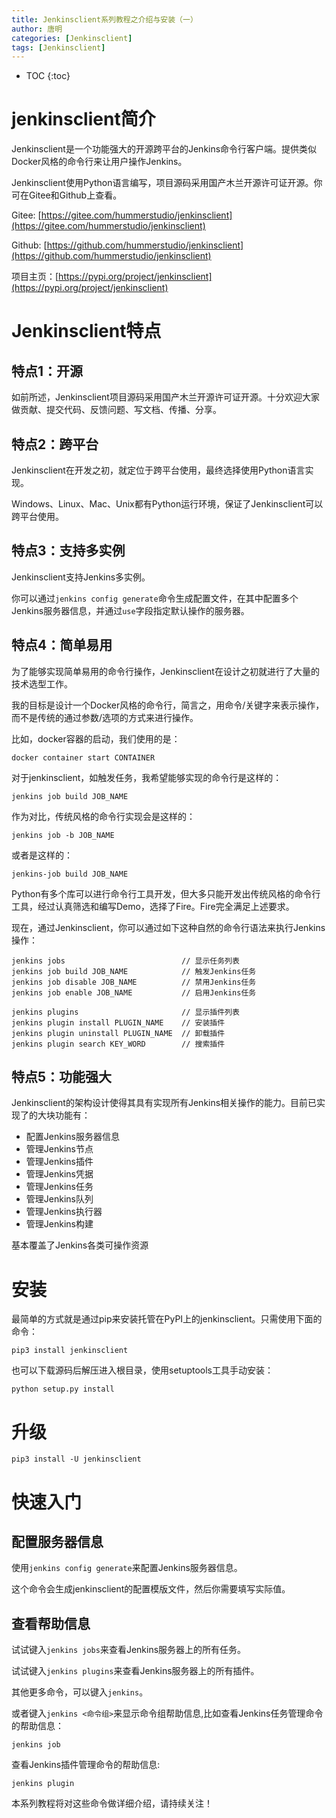```yaml
---
title: Jenkinsclient系列教程之介绍与安装（一）
author: 唐明
categories: [Jenkinsclient]
tags: [Jenkinsclient]
---
```

* TOC
{:toc}

# jenkinsclient简介

Jenkinsclient是一个功能强大的开源跨平台的Jenkins命令行客户端。提供类似Docker风格的命令行来让用户操作Jenkins。

Jenkinsclient使用Python语言编写，项目源码采用国产木兰开源许可证开源。你可在Gitee和Github上查看。

Gitee: [https://gitee.com/hummerstudio/jenkinsclient](https://gitee.com/hummerstudio/jenkinsclient)

Github: [https://github.com/hummerstudio/jenkinsclient](https://github.com/hummerstudio/jenkinsclient)

项目主页：[https://pypi.org/project/jenkinsclient](https://pypi.org/project/jenkinsclient)

<!--以上为摘要内容-->

# Jenkinsclient特点

## 特点1：开源

如前所述，Jenkinsclient项目源码采用国产木兰开源许可证开源。十分欢迎大家做贡献、提交代码、反馈问题、写文档、传播、分享。

## 特点2：跨平台

Jenkinsclient在开发之初，就定位于跨平台使用，最终选择使用Python语言实现。

Windows、Linux、Mac、Unix都有Python运行环境，保证了Jenkinsclient可以跨平台使用。

## 特点3：支持多实例 

Jenkinsclient支持Jenkins多实例。

你可以通过`jenkins config generate`命令生成配置文件，在其中配置多个Jenkins服务器信息，并通过`use`字段指定默认操作的服务器。

## 特点4：简单易用

为了能够实现简单易用的命令行操作，Jenkinsclient在设计之初就进行了大量的技术选型工作。

我的目标是设计一个Docker风格的命令行，简言之，用命令/关键字来表示操作，而不是传统的通过参数/选项的方式来进行操作。

比如，docker容器的启动，我们使用的是：

```
docker container start CONTAINER
```

对于jenkinsclient，如触发任务，我希望能够实现的命令行是这样的：

```
jenkins job build JOB_NAME
```

作为对比，传统风格的命令行实现会是这样的：

```
jenkins job -b JOB_NAME
```

或者是这样的：

```
jenkins-job build JOB_NAME
```

Python有多个库可以进行命令行工具开发，但大多只能开发出传统风格的命令行工具，经过认真筛选和编写Demo，选择了Fire。Fire完全满足上述要求。

现在，通过Jenkinsclient，你可以通过如下这种自然的命令行语法来执行Jenkins操作：

```
jenkins jobs                          // 显示任务列表
jenkins job build JOB_NAME            // 触发Jenkins任务
jenkins job disable JOB_NAME          // 禁用Jenkins任务
jenkins job enable JOB_NAME           // 启用Jenkins任务

jenkins plugins                       // 显示插件列表
jenkins plugin install PLUGIN_NAME    // 安装插件
jenkins plugin uninstall PLUGIN_NAME  // 卸载插件
jenkins plugin search KEY_WORD        // 搜索插件
```

## 特点5：功能强大

Jenkinsclient的架构设计使得其具有实现所有Jenkins相关操作的能力。目前已实现了的大块功能有：

- 配置Jenkins服务器信息
- 管理Jenkins节点
- 管理Jenkins插件
- 管理Jenkins凭据
- 管理Jenkins任务
- 管理Jenkins队列
- 管理Jenkins执行器
- 管理Jenkins构建

基本覆盖了Jenkins各类可操作资源

# 安装

最简单的方式就是通过pip来安装托管在PyPI上的jenkinsclient。只需使用下面的命令：

```
pip3 install jenkinsclient
```


也可以下载源码后解压进入根目录，使用setuptools工具手动安装：

```
python setup.py install
```

# 升级

```
pip3 install -U jenkinsclient
```

# 快速入门

## 配置服务器信息

使用`jenkins config generate`来配置Jenkins服务器信息。

这个命令会生成jenkinsclient的配置模版文件，然后你需要填写实际值。

## 查看帮助信息

试试键入`jenkins jobs`来查看Jenkins服务器上的所有任务。

试试键入`jenkins plugins`来查看Jenkins服务器上的所有插件。

其他更多命令，可以键入`jenkins`。

或者键入`jenkins <命令组>`来显示命令组帮助信息,比如查看Jenkins任务管理命令的帮助信息：

```
jenkins job
```

查看Jenkins插件管理命令的帮助信息:

```
jenkins plugin
```

本系列教程将对这些命令做详细介绍，请持续关注！